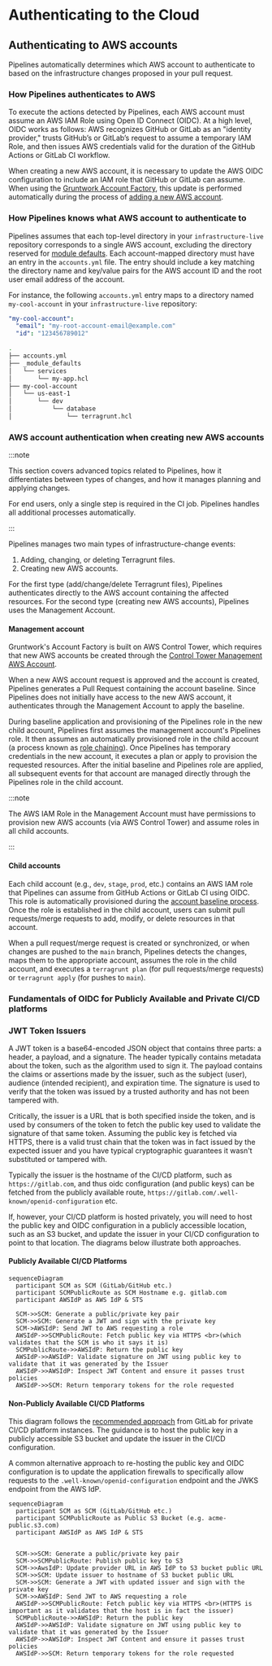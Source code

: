 # Authenticating to the Cloud

## Authenticating to AWS accounts

Pipelines automatically determines which AWS account to authenticate to based on the infrastructure changes proposed in your pull request.

### How Pipelines authenticates to AWS

To execute the actions detected by Pipelines, each AWS account must assume an AWS IAM Role using Open ID Connect (OIDC). At a high level, OIDC works as follows: AWS recognizes GitHub or GitLab as an "identity provider," trusts GitHub’s or GitLab’s request to assume a temporary IAM Role, and then issues AWS credentials valid for the duration of the GitHub Actions or GitLab CI workflow.

When creating a new AWS account, it is necessary to update the AWS OIDC configuration to include an IAM role that GitHub or GitLab can assume. When using the [Gruntwork Account Factory](/2.0/docs/accountfactory/architecture), this update is performed automatically during the process of [adding a new AWS account](/2.0/docs/accountfactory/guides/vend-aws-account).

### How Pipelines knows what AWS account to authenticate to

Pipelines assumes that each top-level directory in your `infrastructure-live` repository corresponds to a single AWS account, excluding the directory reserved for [module defaults](/2.0/docs/library/concepts/module-defaults). Each account-mapped directory must have an entry in the `accounts.yml` file. The entry should include a key matching the directory name and key/value pairs for the AWS account ID and the root user email address of the account.

For instance, the following `accounts.yml` entry maps to a directory named `my-cool-account` in your `infrastructure-live` repository:

```yml title=accounts.yml
"my-cool-account":
  "email": "my-root-account-email@example.com"
  "id": "123456789012"
```

```bash title="Infrastructure Live"
.
├── accounts.yml
├── _module_defaults
│   └── services
│       └── my-app.hcl
├── my-cool-account
│   └── us-east-1
│       └── dev
│           └── database
│               └── terragrunt.hcl
```

### AWS account authentication when creating new AWS accounts

:::note

This section covers advanced topics related to Pipelines, how it differentiates between types of changes, and how it manages planning and applying changes.

For end users, only a single step is required in the CI job. Pipelines handles all additional processes automatically.

:::

Pipelines manages two main types of infrastructure-change events:

1. Adding, changing, or deleting Terragrunt files.
2. Creating new AWS accounts.

For the first type (add/change/delete Terragrunt files), Pipelines authenticates directly to the AWS account containing the affected resources. For the second type (creating new AWS accounts), Pipelines uses the Management Account.

#### Management account

Gruntwork's Account Factory is built on AWS Control Tower, which requires that new AWS accounts be created through the [Control Tower Management AWS Account](https://docs.aws.amazon.com/controltower/latest/userguide/how-control-tower-works.html#what-is-mgmt).

When a new AWS account request is approved and the account is created, Pipelines generates a Pull Request containing the account baseline. Since Pipelines does not initially have access to the new AWS account, it authenticates through the Management Account to apply the baseline.

During baseline application and provisioning of the Pipelines role in the new child account, Pipelines first assumes the management account's Pipelines role. It then assumes an automatically provisioned role in the child account (a process known as [role chaining](https://docs.aws.amazon.com/IAM/latest/UserGuide/id_roles_terms-and-concepts.html)). Once Pipelines has temporary credentials in the new account, it executes a plan or apply to provision the requested resources. After the initial baseline and Pipelines role are applied, all subsequent events for that account are managed directly through the Pipelines role in the child account.

:::note

The AWS IAM Role in the Management Account must have permissions to provision new AWS accounts (via AWS Control Tower) and assume roles in all child accounts.

:::

#### Child accounts

Each child account (e.g., `dev`, `stage`, `prod`, etc.) contains an AWS IAM role that Pipelines can assume from GitHub Actions or GitLab CI using OIDC. This role is automatically provisioned during the [account baseline process](/2.0/docs/accountfactory/guides/vend-aws-account). Once the role is established in the child account, users can submit pull requests/merge requests to add, modify, or delete resources in that account.

When a pull request/merge request is created or synchronized, or when changes are pushed to the `main` branch, Pipelines detects the changes, maps them to the appropriate account, assumes the role in the child account, and executes a `terragrunt plan` (for pull requests/merge requests) or `terragrunt apply` (for pushes to `main`).

### Fundamentals of OIDC for Publicly Available and Private CI/CD platforms

### JWT Token Issuers
A JWT token is a base64-encoded JSON object that contains three parts: a header, a payload, and a signature. The header typically contains metadata about the token, such as the algorithm used to sign it. The payload contains the claims or assertions made by the issuer, such as the subject (user), audience (intended recipient), and expiration time. The signature is used to verify that the token was issued by a trusted authority and has not been tampered with.

Critically, the issuer is a URL that is both specified inside the token, and is used by consumers of the token to fetch the public key used to validate the signature of that same token. Assuming the public key is fetched via HTTPS, there is a valid trust chain that the token was in fact issued by the expected issuer and you have typical cryptographic guarantees it wasn't substituted or tampered with.

Typically the issuer is the hostname of the CI/CD platform, such as `https://gitlab.com`, and thus oidc configuration (and public keys) can be fetched from the publicly available route, `https://gitlab.com/.well-known/openid-configuration` etc.

If, however, your CI/CD platform is hosted privately, you will need to host the public key and OIDC configuration in a publicly accessible location, such as an S3 bucket, and update the issuer in your CI/CD configuration to point to that location.  The diagrams below illustrate both approaches.


#### Publicly Available CI/CD Platforms
```mermaid
sequenceDiagram
  participant SCM as SCM (GitLab/GitHub etc.)
  participant SCMPublicRoute as SCM Hostname e.g. gitlab.com
  participant AWSIdP as AWS IdP & STS

  SCM->>SCM: Generate a public/private key pair
  SCM->>SCM: Generate a JWT and sign with the private key
  SCM->AWSIdP: Send JWT to AWS requesting a role
  AWSIdP->>SCMPublicRoute: Fetch public key via HTTPS <br>(which validates that the SCM is who it says it is)
  SCMPublicRoute->>AWSIdP: Return the public key
  AWSIdP->>AWSIdP: Validate signature on JWT using public key to validate that it was generated by the Issuer
  AWSIdP->>AWSIdP: Inspect JWT Content and ensure it passes trust policies
  AWSIdP->>SCM: Return temporary tokens for the role requested

```

#### Non-Publicly Available CI/CD Platforms

This diagram follows the [recommended approach](https://docs.gitlab.com/ci/cloud_services/aws/#configure-a-non-public-gitlab-instance) from GitLab for private CI/CD platform instances.  The guidance is to host the public key in a publicly accessible S3 bucket and update the issuer in the CI/CD configuration.

A common alternative approach to re-hosting the public key and OIDC configuration is to update the application firewalls to specifically allow requests to the `.well-known/openid-configuration` endpoint and the JWKS endpoint from the AWS IdP.

```mermaid
sequenceDiagram
  participant SCM as SCM (GitLab/GitHub etc.)
  participant SCMPublicRoute as Public S3 Bucket (e.g. acme-public.s3.com)
  participant AWSIdP as AWS IdP & STS


  SCM->>SCM: Generate a public/private key pair
  SCM->>SCMPublicRoute: Publish public key to S3
  SCM->>AwsIdP: Update provider URL in AWS IdP to S3 bucket public URL
  SCM->>SCM: Update issuer to hostname of S3 bucket public URL
  SCM->>SCM: Generate a JWT with updated issuer and sign with the private key
  SCM->>AWSIdP: Send JWT to AWS requesting a role
  AWSIdP->>SCMPublicRoute: Fetch public key via HTTPS <br>(HTTPS is important as it validates that the host is in fact the issuer)
  SCMPublicRoute->>AWSIdP: Return the public key
  AWSIdP->>AWSIdP: Validate signature on JWT using public key to validate that it was generated by the Issuer
  AWSIdP->>AWSIdP: Inspect JWT Content and ensure it passes trust policies
  AWSIdP->>SCM: Return temporary tokens for the role requested

```
